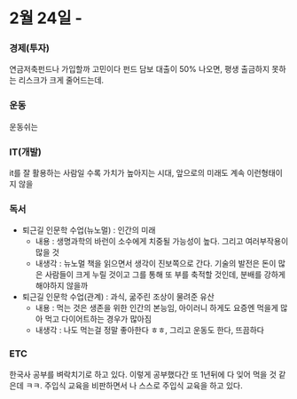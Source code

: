 # 2월 24일 -

### 경제\(투자\)

연금저축펀드나 가입할까 고민이다 펀드 담보 대출이 50% 나오면, 평생 출금하지 못하는 리스크가 크게 줄어드는데. 

### 운동

 운동쉬는

### IT\(개발\)

it를 잘 활용하는 사람일 수록 가치가 높아지는 시대, 앞으로의 미래도 계속 이런형태이지 않을

### 독서

* 퇴근길 인문학 수업\(뉴노멀\) : 인간의 미래
  * 내용 : 생명과학의 바런이 소수에게 치중될 가능성이 높다. 그리고 여러부작용이 많을 것
  * 내생각 : 뉴노멀 책을 읽으면서 생각이 진보쪽으로 간다. 기술의 발전은 돈이 많은 사람들이 크게 누릴 것이고 그를 통해 또 부를 축적할 것인데, 분배를 강하게 해야하지 않을까
* 퇴근길 인문학 수업\(관계\) : 과식, 굶주린 조상이 물려준 유산
  * 내용 : 먹는 것은 생존을 위한 인간의 본능임, 아이러니 하게도 요증엔 먹을게 많아 먹고 다이어트하는 경우가 많아짐
  * 내생각 : 나도 먹는걸 정말 좋아한다 ㅎㅎ, 그리고 운동도 한다, 뜨끔하다

### ETC

한국사 공부를 벼락치기로 하고 있다. 이렇게 공부했다간 또 1년뒤에 다 잊어 먹을 것 같은데 ㅋㅋ. 주입식 교육을 비판하면서 나 스스로 주입식 교육을 하고 있다. 

